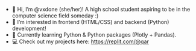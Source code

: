 - 👋 Hi, I’m @vxdone (she/her)! A high school student aspiring to be in the computer science field someday :)
- 👀 I’m interested in frontend (HTML/CSS) and backend (Python) development!
- 🌱 Currently learning Python & Python packages (Plotly + Pandas). 
- 💻 Check out my projects here: https://replit.com/@qar
<!---
vxdone/vxdone is a ✨ special ✨ repository because its `README.md` (this file) appears on your GitHub profile.
You can click the Preview link to take a look at your changes.
--->
